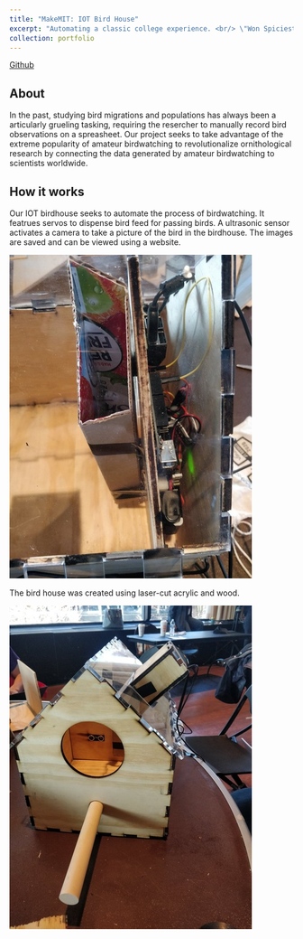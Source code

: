 ```yaml
---
title: "MakeMIT: IOT Bird House"
excerpt: "Automating a classic college experience. <br/> \"Won Spiciest Meme\" award. <br/><img src='/images/portfolio-3/birdsplash.jpg' width='500'>"
collection: portfolio
---
```

[Github](https://github.com/Brian-Tae-Lee/HackMIT2020)

## About

In the past, studying bird migrations and populations has always been a articularly grueling tasking, requiring the resercher to manually record bird observations on a spreasheet. Our project seeks to take advantage of the extreme popularity of amateur birdwatching to revolutionalize ornithological research by connecting the data generated by amateur birdwatching to scientists worldwide.

## How it works

Our IOT birdhouse seeks to automate the process of birdwatching. It featrues servos to dispense bird feed for passing birds. A ultrasonic sensor activates a camera to take a picture of the bird in the birdhouse. The images are saved and can be viewed using a website.

![feed](/images/portfolio-3/feed.jpg)

The bird house was created using laser-cut acrylic and wood. 

![front](/images/portfolio-3/gallery2.jpg)